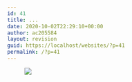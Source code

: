 ```yaml
---
id: 41
title: ...
date: 2020-10-02T22:29:10+00:00
author: ac205584
layout: revision
guid: https://localhost/websites/?p=41
permalink: /?p=41
---
```

<figure class="wp-block-image size-large">

![](blob:https://localhost/886cd687-c5bb-4e1c-9985-9ad0048a199a) </figure>